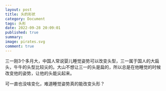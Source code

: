 ```yaml
---
layout: post
title: 头的形状
category: Document
tags: 头形
date: 2022-09-28 20:09:01
published: true
summary: 
image: pirates.svg
comment: true
---
```


三一刚3个多月大，中国人常说婴儿睡觉姿势可以改变头型，三一属于国人的大扁头，牛牛的头型比较尖的。大山不想让三一的头是扁的，所以总是在他睡觉的时候改变他的姿势，让他的头能尖起来。

可一直也没啥变化，难道睡觉姿势真的能改变头形？
